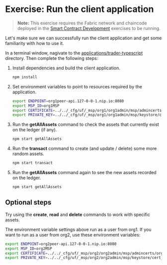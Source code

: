 # Exercise: Run the client application

> **Note:** This exercise requires the Fabric network and chaincode deployed in the [Smart Contract Development](../SmartContractDev/) exercises to be running.

Let's make sure we can successfully run the client application and get some familiarity with how to use it.

In a terminal window, nagivate to the [applications/trader-typescript](../../applications/trader-typescript/) directory. Then complete the following steps:

1. Install dependencies and build the client application.
    ```bash
    npm install
    ```

1. Set environment variables to point to resources required by the application.
    ```bash
    export ENDPOINT=org1peer-api.127-0-0-1.nip.io:8080
    export MSP_ID=org1MSP
    export CERTIFICATE=../../_cfg/uf/_msp/org1/org1admin/msp/admincerts/org1admin.pem
    export PRIVATE_KEY=../../_cfg/uf/_msp/org1/org1admin/msp/keystore/cert_sk
    ```

1. Run the **getAllAssets** command to check the assets that currently exist on the ledger (if any).
    ```bash
    npm start getAllAssets
    ```

1. Run the **transact** command to create (and update / delete) some more random assets.
    ```bash
    npm start transact
    ```

1. Run the **getAllAssets** command again to see the new assets recorded on the ledger.
    ```bash
    npm start getAllAssets
    ```

## Optional steps

Try using the **create**, **read** and **delete** commands to work with specific assets.

The environment variable settings above run as a user from org1. If you want to run as a user from org2, use these environment variables:

```bash
export ENDPOINT=org2peer-api.127-0-0-1.nip.io:8080
export MSP_ID=org2MSP
export CERTIFICATE=../../_cfg/uf/_msp/org2/org2admin/msp/admincerts/org2admin.pem
export PRIVATE_KEY=../../_cfg/uf/_msp/org2/org2admin/msp/keystore/cert_sk
```
